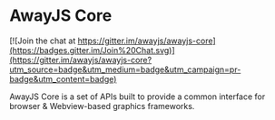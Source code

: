 AwayJS Core
===========

[![Join the chat at https://gitter.im/awayjs/awayjs-core](https://badges.gitter.im/Join%20Chat.svg)](https://gitter.im/awayjs/awayjs-core?utm_source=badge&utm_medium=badge&utm_campaign=pr-badge&utm_content=badge)

AwayJS Core is a set of APIs built to provide a common interface for browser & Webview-based graphics frameworks.
